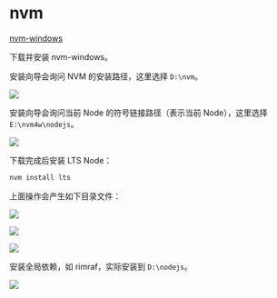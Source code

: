 # nvm

[nvm-windows](https://github.com/coreybutler/nvm-windows)

下载并安装 nvm-windows。

安装向导会询问 NVM 的安装路径，这里选择 `D:\nvm`。

![](https://image.newarea.site/2025-04-27_22-34-55.png)

安装向导会询问当前 Node 的符号链接路径（表示当前 Node），这里选择 `E:\nvm4w\nodejs`。

![](https://image.newarea.site/2025-04-27_22-37-03.png)

下载完成后安装 LTS Node：

```sh
nvm install lts
```

上面操作会产生如下目录文件：

![](https://image.newarea.site/2024-04-09-23-07-50.png)

![](https://image.newarea.site/2024-04-09-23-03-51.png)

![](https://image.newarea.site/2024-04-09-23-05-12.png)

安装全局依赖，如 rimraf，实际安装到 `D:\nodejs`。

![](https://image.newarea.site/2024-04-09-23-10-15.png)
